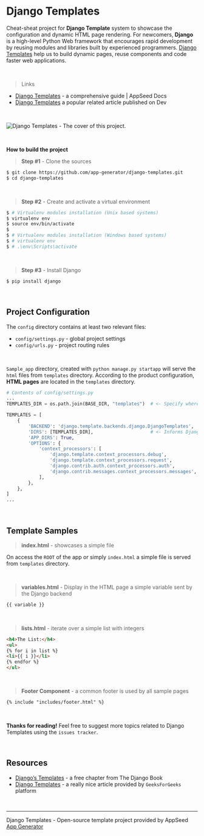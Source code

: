# Django Templates

Cheat-sheat project for **Django Template** system to showcase the configuration and dynamic HTML page rendering. For newcomers, **Django** is a high-level Python Web framework that encourages rapid development by reusing modules and libraries built by experienced programmers. [Django Templates](https://dev.to/sm0ke/django-templates-short-introduction-and-free-samples-2878) help us to build dynamic pages, reuse components and code faster web applications. 

<br />

> Links

- [Django Templates](https://docs.appseed.us/content/getting-started-with/django-templates) - a comprehensive guide | AppSeed Docs
- [Django Templates](https://dev.to/sm0ke/django-templates-short-introduction-and-free-samples-2878) a popular related article published on Dev

<br />

<p align="center">
    
![Django Templates - The cover of this project.](https://user-images.githubusercontent.com/51070104/121209834-dc772980-c883-11eb-848b-03dabe31835b.png)

</p>

<br />

**How to build the project**

> **Step #1** - Clone the sources

```bash
$ git clone https://github.com/app-generator/django-templates.git
$ cd django-templates
```

<br />

> **Step #2** - Create and activate a virtual environment

```bash
$ # Virtualenv modules installation (Unix based systems)
$ virtualenv env
$ source env/bin/activate
$
$ # Virtualenv modules installation (Windows based systems)
$ # virtualenv env
$ # .\env\Scripts\activate
```

<br />

> **Step #3** - Install Django

```bash
$ pip install django
```

<br />

## Project Configuration

The `config` directory contains at least two relevant files:

- `config/settings.py` - global project settings
- `config/urls.py` - project routing rules

<br />

`Sample_app` directory, created with `python manage.py startapp` will serve the `html` files from `templates` directory. According to the product configuration, **HTML pages** are located in the `templates` directory.

```python
# Contents of config/settings.py
...
TEMPLATES_DIR = os.path.join(BASE_DIR, "templates")  # <- Specify where the directory is located

TEMPLATES = [
    {
        'BACKEND': 'django.template.backends.django.DjangoTemplates',
        'DIRS': [TEMPLATES_DIR],                     # <- Informs Django about it
        'APP_DIRS': True,
        'OPTIONS': {
            'context_processors': [
                'django.template.context_processors.debug',
                'django.template.context_processors.request',
                'django.contrib.auth.context_processors.auth',
                'django.contrib.messages.context_processors.messages',
            ],
        },
    },
]
...
```

<br />

## Template Samples

> **index.html** - showcases a simple file 

On access the `ROOT` of the app or simply `index.html` a simple file is served from `templates` directory. 

<br />

> **variables.html** - Display in the HTML page a simple variable sent by the Django backend

```html
{{ variable }}
```

<br />

> **lists.html** - iterate over a simple list with integers

```html
<h4>The List:</h4>
<ul>
{% for i in list %}
<li>{{ i }}</li>
{% endfor %}
</ul>
```

<br />

> **Footer Component** - a common footer is used by all sample pages

```html
{% include "includes/footer.html" %}
```

<br />

**Thanks for reading!** Feel free to suggest more topics related to Django Templates using the `issues tracker`. 

<br />

## Resources

- [Django’s Templates](https://djangobook.com/mdj2-django-templates/) - a free chapter from The Django Book 
- [Django Templates](https://www.geeksforgeeks.org/django-templates/) - a really nice article provided by `GeeksForGeeks` platform

<br />

---
Django Templates - Open-source template project provided by AppSeed [App Generator](https://appseed.us) 
